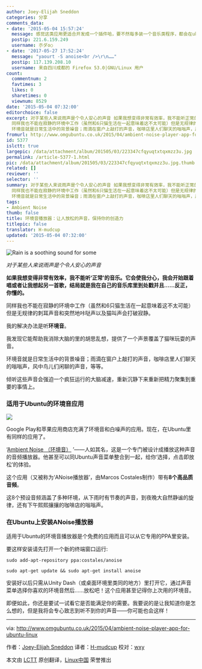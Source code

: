 ```yaml
---
author: Joey-Elijah Sneddon
categories: 分享
comments_data:
- date: '2015-05-04 15:57:24'
  message: 感觉这类应用更适合开发成一个插件哈，要不然每多装一个音乐类程序，都会在ubuntu的音量菜单下多一项，虽然有方法将其去除，不过终归不是好方法，何不做成系统内现有音乐程序的一种环境音播放模式呢？启动该模式后，就开始播放环境音，并完全屏蔽掉音乐库以及音乐库内的其它音乐。这样同样也可以起到这样的效果呀。话说，这个程序内自带的8个高品质的环境音音频，啊哈，可以不安装这个程序，直接把这8个环境音提取出来，放在那单曲循环听，不过这样好像很没有调调哇
  postip: 221.6.159.249
  username: 朩ダo○
- date: '2017-05-27 17:52:24'
  message: "yaourt -S anoise<br />\r\n……"
  postip: 117.139.208.10
  username: 来自四川成都的 Firefox 53.0|GNU/Linux 用户
count:
  commentnum: 2
  favtimes: 3
  likes: 0
  sharetimes: 0
  viewnum: 8529
date: '2015-05-04 07:32:00'
editorchoice: false
excerpt: 对于某些人来说雨声是个令人安心的声音 如果我想变得非常有效率，我不能听正常的音乐。它会使我分心，我会开始跟着唱或者让我想起另一首歌，结局就是我在自己的音乐库里到处戳并且反正，你懂的。
  同样我也不能在寂静的环境中工作（虽然和6只猫生活在一起意味着这不太可能）但是无规律的刺耳声音和突然地咔哒声以及猫叫声会打破寂静。 我的解决办法是听环境音。 我发现它能帮助我消除大脑的里的胡思乱想，提供了一个声景覆盖了猫咪玩耍的声音。
  环境音就是日常生活中的背景噪音；雨滴在窗户上敲打的声音，咖啡店里人们聊天的嗡嗡声，风中鸟
fromurl: http://www.omgubuntu.co.uk/2015/04/ambient-noise-player-app-for-ubuntu-linux
id: 5377
islctt: true
largepic: /data/attachment/album/201505/03/223347cfqyuqtxtqxmzz3u.jpg
permalink: /article-5377-1.html
pic: /data/attachment/album/201505/03/223347cfqyuqtxtqxmzz3u.jpg.thumb.jpg
related: []
reviewer: ''
selector: ''
summary: 对于某些人来说雨声是个令人安心的声音 如果我想变得非常有效率，我不能听正常的音乐。它会使我分心，我会开始跟着唱或者让我想起另一首歌，结局就是我在自己的音乐库里到处戳并且反正，你懂的。
  同样我也不能在寂静的环境中工作（虽然和6只猫生活在一起意味着这不太可能）但是无规律的刺耳声音和突然地咔哒声以及猫叫声会打破寂静。 我的解决办法是听环境音。 我发现它能帮助我消除大脑的里的胡思乱想，提供了一个声景覆盖了猫咪玩耍的声音。
  环境音就是日常生活中的背景噪音；雨滴在窗户上敲打的声音，咖啡店里人们聊天的嗡嗡声，风中鸟
tags:
- Ambient Noise
thumb: false
title: 环境音播放器：让人放松的声音，保持你的创造力
titlepic: false
translator: H-mudcup
updated: '2015-05-04 07:32:00'
---
```


![Rain is a soothing sound for some](/data/attachment/album/201505/03/223347cfqyuqtxtqxmzz3u.jpg)


*对于某些人来说雨声是个令人安心的声音*


**如果我想变得非常有效率，我不能听‘正常’的音乐。它会使我分心，我会开始跟着唱或者让我想起另一首歌，结局就是我在自己的音乐库里到处戳并且……反正，你懂的。**


同样我也不能在寂静的环境中工作（虽然和6只猫生活在一起意味着这不太可能）但是无规律的刺耳声音和突然地咔哒声以及猫叫声会打破寂静。


我的解决办法是听**环境音**。


我发现它能帮助我消除大脑的里的胡思乱想，提供了一个声景覆盖了猫咪玩耍的声音。


环境音就是日常生活中的背景噪音；雨滴在窗户上敲打的声音，咖啡店里人们聊天的嗡嗡声，风中鸟儿们闲聊的声音，等等。


倾听这些声音会强迫一个疯狂运行的大脑减速，重新沉静下来重新把精力聚集到重要的事情上。


### 适用于Ubuntu的环境音应用


![](/data/attachment/album/201505/03/223347rh39ntv9o28vx9n9.jpg)


Google Play和苹果应用商店充满了环境音和白噪声的应用。现在，在Ubuntu里有同样的应用了。


‘[Ambient Noise （环境音）](http://anoise.tuxfamily.org/) ’——人如其名，这是一个专门被设计成播放这种声音的音频播放器。他甚至可以同Ubuntu声音菜单整合到一起，给你‘选择，点击即放松’的体验。


这个应用（又被称为‘ANoise播放器’，由Marcos Costales制作）带有**8个高品质音频**。


这8个预设音频涵盖了多种环境，从下雨时有节奏的声音，到夜晚大自然静谧的旋律，还有下午熙熙攘攘的咖啡店的嗡嗡声。


### 在Ubuntu上安装ANoise播放器


适用于Ubuntu的环境音播放器是个免费的应用而且可以从它专用的PPA里安装。


要这样安装请先打开一个新的终端窗口运行:



```
sudo add-apt-repository ppa:costales/anoise

sudo apt-get update && sudo apt-get install anoise

```

安装好以后只需从Unity Dash（或桌面环境里类同的地方）里打开它，通过声音菜单选择你喜欢的环境音然后……放松吧！这个应用甚至记得你上次用的环境音。


即便如此，你还是要试一试看它是否能满足你的需要。我要说的是让我知道你是怎么想的，但是我将会专心致志到听不到你的声音——你可能也会这样！




---


via: <http://www.omgubuntu.co.uk/2015/04/ambient-noise-player-app-for-ubuntu-linux>


作者：[Joey-Elijah Sneddon](https://plus.google.com/117485690627814051450/?rel=author) 译者：[H-mudcup](https://github.com/H-mudcup) 校对：[wxy](https://github.com/wxy)


本文由 [LCTT](https://github.com/LCTT/TranslateProject) 原创翻译，[Linux中国](http://linux.cn/) 荣誉推出